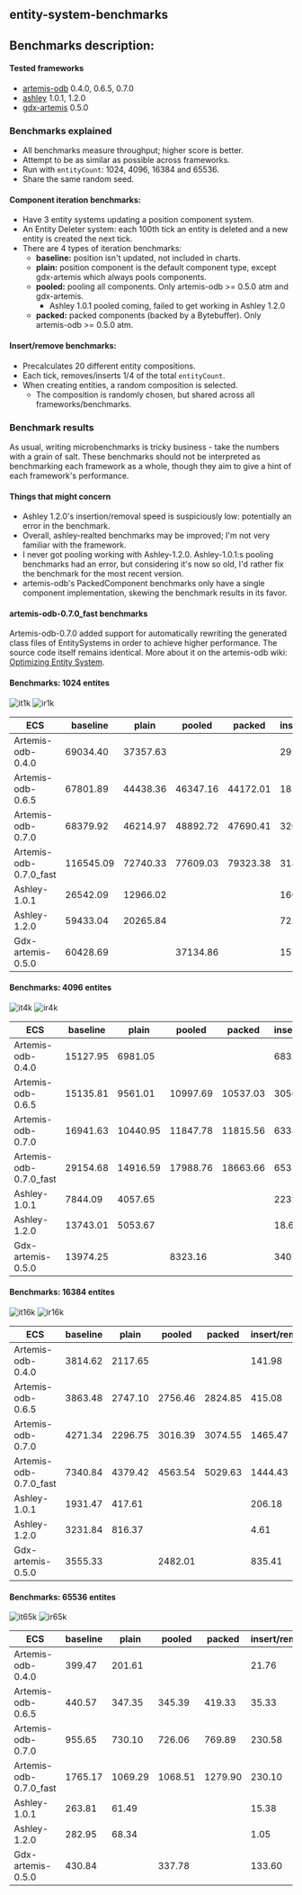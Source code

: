## entity-system-benchmarks

## Benchmarks description:
#### Tested frameworks
- [artemis-odb](https://github.com/junkdog/artemis-odb) 0.4.0, 0.6.5, 0.7.0
- [ashley](https://github.com/libgdx/ashley) 1.0.1, 1.2.0
- [gdx-artemis](https://github.com/apotapov/gdx-artemis) 0.5.0


### Benchmarks explained
- All benchmarks measure throughput; higher score is better.
- Attempt to be as similar as possible across frameworks.
- Run with `entityCount`: 1024, 4096, 16384 and 65536.
- Share the same random seed.

#### Component iteration benchmarks:
- Have 3 entity systems updating a position component system.
- An Entity Deleter system: each 100th tick an entity is deleted and a new entity is created the next tick.
- There are 4 types of iteration benchmarks:
  - **baseline:** position isn't updated, not included in charts.
  - **plain:** position component is the default component type, except gdx-artemis which always pools components.
  - **pooled:** pooling all components. Only artemis-odb >= 0.5.0 atm and gdx-artemis.
    - Ashley 1.0.1 pooled coming, failed to get working in Ashley 1.2.0
  - **packed:** packed components (backed by a Bytebuffer). Only artemis-odb >= 0.5.0 atm.

#### Insert/remove benchmarks:
- Precalculates 20 different entity compositions.
- Each tick, removes/inserts 1/4 of the total `entityCount`.
- When creating entities, a random composition is selected.
  - The composition is randomly chosen, but shared across all frameworks/benchmarks.


### Benchmark results

As usual, writing microbenchmarks is tricky business - take the numbers with a grain of salt.
These benchmarks should not be interpreted as benchmarking each framework as a whole, though
they aim to give a hint of each framework's performance.


#### Things that might concern

- Ashley 1.2.0's insertion/removal speed is suspiciously low: potentially an
  error in the benchmark.
- Overall, ashley-realted benchmarks may be improved; I'm not very familiar with
  the framework.
- I never got pooling working with Ashley-1.2.0. Ashley-1.0.1:s pooling benchmarks had an
  error, but considering it's now so old, I'd rather fix the benchmark for the most recent
  version.
- artemis-odb's PackedComponent benchmarks only have a single component implementation, skewing
  the benchmark results in its favor.

#### artemis-odb-0.7.0_fast benchmarks

Artemis-odb-0.7.0 added support for automatically rewriting the generated class files
of EntitySystems in order to achieve higher performance. The source code itself remains
identical. More about it on the artemis-odb wiki: [Optimizing Entity System][fast].

#### Benchmarks: 1024 entites

 ![it1k][it1k] ![ir1k][ir1k]

| ECS                    | baseline  | plain    | pooled   | packed   | insert/remove |
|------------------------|-----------|----------|----------|----------|---------------|
| Artemis-odb-0.4.0      |  69034.40 | 37357.63 |          |          |       2927.87 |
| Artemis-odb-0.6.5      |  67801.89 | 44438.36 | 46347.16 | 44172.01 |      18115.60 |
| Artemis-odb-0.7.0      |  68379.92 | 46214.97 | 48892.72 | 47690.41 |      32018.43 |
| Artemis-odb-0.7.0_fast | 116545.09 | 72740.33 | 77609.03 | 79323.38 |      31828.33 |
| Ashley-1.0.1           |  26542.09 | 12966.02 |          |          |      16094.70 |
| Ashley-1.2.0           |  59433.04 | 20265.84 |          |          |         72.88 |
| Gdx-artemis-0.5.0      |  60428.69 |          | 37134.86 |          |      15798.65 |


#### Benchmarks: 4096 entites

 ![it4k][it4k] ![ir4k][ir4k]

| ECS                    | baseline | plain    | pooled   | packed   | insert/remove |
|------------------------|----------|----------|----------|----------|---------------|
| Artemis-odb-0.4.0      | 15127.95 |  6981.05 |          |          |        683.30 |
| Artemis-odb-0.6.5      | 15135.81 |  9561.01 | 10997.69 | 10537.03 |       3056.89 |
| Artemis-odb-0.7.0      | 16941.63 | 10440.95 | 11847.78 | 11815.56 |       6338.45 |
| Artemis-odb-0.7.0_fast | 29154.68 | 14916.59 | 17988.76 | 18663.66 |       6535.65 |
| Ashley-1.0.1           |  7844.09 |  4057.65 |          |          |       2232.57 |
| Ashley-1.2.0           | 13743.01 |  5053.67 |          |          |         18.68 |
| Gdx-artemis-0.5.0      | 13974.25 |          |  8323.16 |          |       3407.19 |


#### Benchmarks: 16384 entites

 ![it16k][it16k] ![ir16k][ir16k]

| ECS                    | baseline | plain   | pooled  | packed  | insert/remove |
|------------------------|----------|---------|---------|---------|---------------|
| Artemis-odb-0.4.0      |  3814.62 | 2117.65 |         |         |        141.98 |
| Artemis-odb-0.6.5      |  3863.48 | 2747.10 | 2756.46 | 2824.85 |        415.08 |
| Artemis-odb-0.7.0      |  4271.34 | 2296.75 | 3016.39 | 3074.55 |       1465.47 |
| Artemis-odb-0.7.0_fast |  7340.84 | 4379.42 | 4563.54 | 5029.63 |       1444.43 |
| Ashley-1.0.1           |  1931.47 |  417.61 |         |         |        206.18 |
| Ashley-1.2.0           |  3231.84 |  816.37 |         |         |          4.61 |
| Gdx-artemis-0.5.0      |  3555.33 |         | 2482.01 |         |        835.41 |


#### Benchmarks: 65536 entites

 ![it65k][it65k] ![ir65k][ir65k]

| ECS                    | baseline | plain   | pooled  | packed  | insert/remove |
|------------------------|----------|---------|---------|---------|---------------|
| Artemis-odb-0.4.0      |   399.47 |  201.61 |         |         |         21.76 |
| Artemis-odb-0.6.5      |   440.57 |  347.35 |  345.39 |  419.33 |         35.33 |
| Artemis-odb-0.7.0      |   955.65 |  730.10 |  726.06 |  769.89 |        230.58 |
| Artemis-odb-0.7.0_fast |  1765.17 | 1069.29 | 1068.51 | 1279.90 |        230.10 |
| Ashley-1.0.1           |   263.81 |   61.49 |         |         |         15.38 |
| Ashley-1.2.0           |   282.95 |   68.34 |         |         |          1.05 |
| Gdx-artemis-0.5.0      |   430.84 |         |  337.78 |         |        133.60 |



 [fast]: (https://github.com/junkdog/artemis-odb/wiki/Optimizing-Entity-Systems)
 [it1k]: http://junkdog.github.io/images/ecs-bench/iteration-1024.png
 [it4k]: http://junkdog.github.io/images/ecs-bench/iteration-4096.png
 [it16k]: http://junkdog.github.io/images/ecs-bench/iteration-16384.png
 [it65k]: http://junkdog.github.io/images/ecs-bench/iteration-65536.png
 [ir1k]: http://junkdog.github.io/images/ecs-bench/insert_remove-1024.png
 [ir4k]: http://junkdog.github.io/images/ecs-bench/insert_remove-4096.png
 [ir16k]: http://junkdog.github.io/images/ecs-bench/insert_remove-16384.png
 [ir65k]: http://junkdog.github.io/images/ecs-bench/insert_remove-65536.png
 